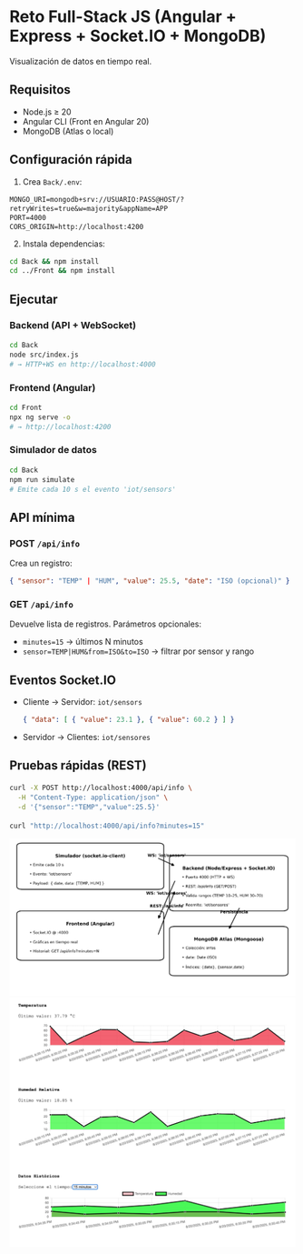 ﻿# Reto Full-Stack JS (Angular + Express + Socket.IO + MongoDB)

Visualización de datos en tiempo real.

## Requisitos

* Node.js ≥ 20
* Angular CLI (Front en Angular 20)
* MongoDB (Atlas o local)

## Configuración rápida

1. Crea `Back/.env`:

```dotenv
MONGO_URI=mongodb+srv://USUARIO:PASS@HOST/?retryWrites=true&w=majority&appName=APP
PORT=4000
CORS_ORIGIN=http://localhost:4200
```

2. Instala dependencias:

```bash
cd Back && npm install
cd ../Front && npm install
```

## Ejecutar

### Backend (API + WebSocket)

```bash
cd Back
node src/index.js
# → HTTP+WS en http://localhost:4000
```

### Frontend (Angular)

```bash
cd Front
npx ng serve -o
# → http://localhost:4200
```

### Simulador de datos

```bash
cd Back
npm run simulate
# Emite cada 10 s el evento 'iot/sensors'
```

## API mínima

### POST `/api/info`

Crea un registro:

```json
{ "sensor": "TEMP" | "HUM", "value": 25.5, "date": "ISO (opcional)" }
```

### GET `/api/info`

Devuelve lista de registros. Parámetros opcionales:

* `minutes=15` → últimos N minutos
* `sensor=TEMP|HUM&from=ISO&to=ISO` → filtrar por sensor y rango

## Eventos Socket.IO

* Cliente → Servidor: `iot/sensors`

  ```json
  { "data": [ { "value": 23.1 }, { "value": 60.2 } ] }
  ```
* Servidor → Clientes: `iot/sensores`

## Pruebas rápidas (REST)

```bash
curl -X POST http://localhost:4000/api/info \
  -H "Content-Type: application/json" \
  -d '{"sensor":"TEMP","value":25.5}'

curl "http://localhost:4000/api/info?minutes=15"
```


<img src="assets/arquitectura.png" alt="Arquitectura del sistema" width="1000">

<img src="assets/screenshot-app.jpg" alt="Screenshot de la app" width="900">


